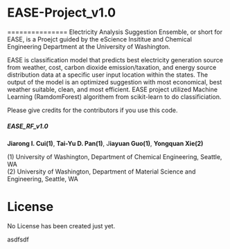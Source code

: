 # EASE-Project_v1.0
===============
Electricity Analysis Suggestion Ensemble, or short for EASE, is a Proejct guided by the eScience Insititue and Chemical Engineering Department at the University of Washington. 

EASE is classification model that predicts best electricity generation source from weather, cost, carbon dioxide emission/taxation, and energy source distribution data at a specific user input location within the states. The output of the model is an optimized suggestion with most economical, best weather suitable, clean, and most efficient. EASE project  utilized Machine Learning (RamdomForest) algorithem from scikit-learn to do classificiation.

Please give credits for the contributors if you use this code.

##### EASE_RF_v1.0
<sup>**</sup>Jiarong I. Cui(1)<sup>**</sup>, <sup>**</sup>Tai-Yu D. Pan(1)<sup>**</sup>, J<sup>**</sup>iayuan Guo(1)<sup>**</sup>, <sup>**</sup>Yongquan Xie(2)<sup>**</sup>

(1) University of Washington, Department of Chemical Engineering, Seattle, WA </br>
(2) University of Washington, Department of Material Science and Engineering, Seattle, WA


# License
No License has been created just yet. 


asdfsdf